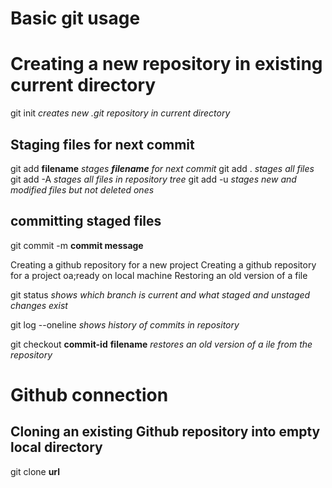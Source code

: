 # Basic git usage

# Creating a new repository in existing current directory

git init *creates new .git repository in current directory*

## Staging files for next commit

git add **filename**  *stages **filename** for next commit*
git add .             *stages all files*
git add -A            *stages all files in repository tree*
git add -u            *stages new and modified files but not deleted ones*

## committing staged files

git commit -m **commit message**


Creating a github repository for a new project
Creating a github repository for a project oa;ready on local machine
Restoring an old version of a file

git status *shows which branch is current and what staged and unstaged changes exist*

git log --oneline *shows history of commits in repository*

git checkout **commit-id** **filename** *restores an old version of a ile from the repository*

# Github connection

## Cloning an existing Github repository into empty local directory 

git clone **url**